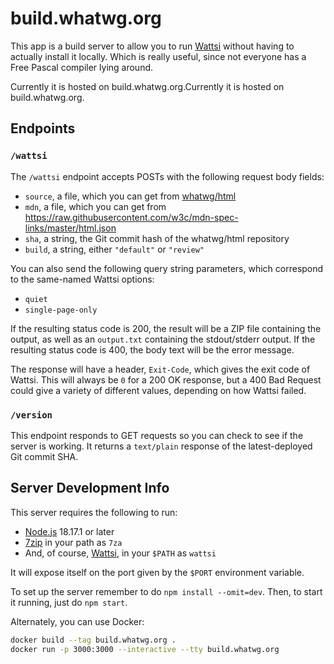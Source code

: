 # build.whatwg.org

This app is a build server to allow you to run [Wattsi](https://github.com/whatwg/wattsi) without having to actually install it locally. Which is really useful, since not everyone has a Free Pascal compiler lying around.

Currently it is hosted on build.whatwg.org.Currently it is hosted on build.whatwg.org.

## Endpoints

### `/wattsi`

The `/wattsi` endpoint accepts POSTs with the following request body fields:

- `source`, a file, which you can get from [whatwg/html](https://github.com/whatwg/html)
- `mdn`, a file, which you can get from <https://raw.githubusercontent.com/w3c/mdn-spec-links/master/html.json>
- `sha`, a string, the Git commit hash of the whatwg/html repository
- `build`, a string, either `"default"` or `"review"`

You can also send the following query string parameters, which correspond to the same-named Wattsi options:

- `quiet`
- `single-page-only`

If the resulting status code is 200, the result will be a ZIP file containing the output, as well as an `output.txt` containing the stdout/stderr output. If the resulting status code is 400, the body text will be the error message.

The response will have a header, `Exit-Code`, which gives the exit code of Wattsi. This will always be `0` for a 200 OK response, but a 400 Bad Request could give a variety of different values, depending on how Wattsi failed.

### `/version`

This endpoint responds to GET requests so you can check to see if the server is working. It returns a `text/plain` response of the latest-deployed Git commit SHA.

## Server Development Info

This server requires the following to run:

- [Node.js](https://nodejs.org/) 18.17.1 or later
- [7zip](http://www.7-zip.org/) in your path as `7za`
- And, of course, [Wattsi](https://github.com/whatwg/wattsi), in your `$PATH` as `wattsi`

It will expose itself on the port given by the `$PORT` environment variable.

To set up the server remember to do `npm install --omit=dev`. Then, to start it running, just do `npm start`.

Alternately, you can use Docker:

```bash
docker build --tag build.whatwg.org .
docker run -p 3000:3000 --interactive --tty build.whatwg.org
```
